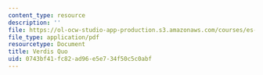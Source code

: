 ```yaml
---
content_type: resource
description: ''
file: https://ol-ocw-studio-app-production.s3.amazonaws.com/courses/es-292-writing-workshop-spring-2008/0743bf41fc82ad96e5e734f50c5c0abf_MITES_292S08_verid.pdf
file_type: application/pdf
resourcetype: Document
title: Verdis Quo
uid: 0743bf41-fc82-ad96-e5e7-34f50c5c0abf
---
```

